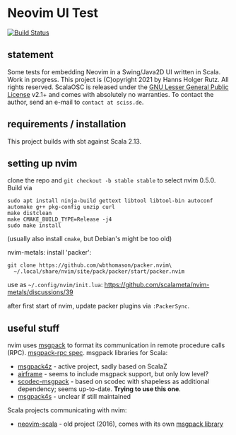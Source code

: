 # Neovim UI Test

[![Build Status](https://github.com/Sciss/NeovimUITest/workflows/Scala%20CI/badge.svg?branch=main)](https://github.com/Sciss/NeovimUITest/actions?query=workflow%3A%22Scala+CI%22)

## statement

Some tests for embedding Neovim in a Swing/Java2D UI written in Scala. Work in progress.
This project is (C)opyright 2021
by Hanns Holger Rutz. All rights reserved. ScalaOSC is released under 
the [GNU Lesser General Public License](https://github.com/Sciss/NeovimUITest/raw/main/LICENSE) v2.1+ and comes with
absolutely no warranties. To contact the author, send an e-mail to `contact at sciss.de`.

## requirements / installation

This project builds with sbt against Scala 2.13.

## setting up nvim

clone the repo and `git checkout -b stable stable` to select nvim 0.5.0. Build via

    sudo apt install ninja-build gettext libtool libtool-bin autoconf automake g++ pkg-config unzip curl
    make distclean
    make CMAKE_BUILD_TYPE=Release -j4
    sudo make install

(usually also install `cmake`, but Debian's might be too old)

nvim-metals: install 'packer':

    git clone https://github.com/wbthomason/packer.nvim\
      ~/.local/share/nvim/site/pack/packer/start/packer.nvim

use as `~/.config/nvim/init.lua`: https://github.com/scalameta/nvim-metals/discussions/39

after first start of nvim, update packer plugins via `:PackerSync`.

## useful stuff

nvim uses [msgpack](https://msgpack.org/) to format its communication in remote procedure calls (RPC).
[msgpack-rpc spec](https://github.com/msgpack-rpc/msgpack-rpc/blob/master/spec.md).
msgpack libraries for Scala:

- [msgpack4z](https://github.com/msgpack4z/msgpack4z-core) - active project, sadly based on ScalaZ
- [airframe](https://github.com/wvlet/airframe) - seems to include msgpack support, but only low level?
- [scodec-msgpack](https://github.com/xuwei-k/scodec-msgpack) - based on scodec with shapeless as additional 
   dependency; seems up-to-date. **Trying to use this one**.
- [msgpack4s](https://github.com/velvia/msgpack4s) - unclear if still maintained
  
Scala projects communicating with nvim:

- [neovim-scala](https://github.com/fuyumatsuri/neovim-scala) - old project (2016), comes with its own
  [msgpack library](https://github.com/fuyumatsuri/msgpack-rpc-scala)
